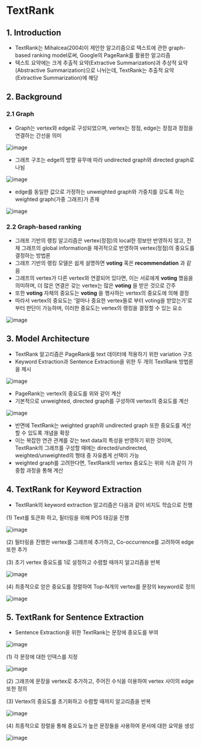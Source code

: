 # TextRank

## 1. Introduction

* TextRank는 Mihalcea(2004)이 제안한 알고리즘으로 텍스트에 관한 graph-based ranking model로써, Google의 PageRank를 활용한 알고리즘
* 텍스트 요약에는 크게 추출적 요약(Extractive Summarization)과 추상적 요약(Abstractive Summarization)으로 나뉘는데, TextRank는 추출적 요약(Extractive Summarization)에 해당

## 2. Background

### 2.1 Graph

- Graph는 vertex와 edge로 구성되었으며, vertex는 정점, edge는 정점과 정점을 연결하는 간선을 의미

![image](https://user-images.githubusercontent.com/87981867/200122520-aaf273f0-6944-4449-8e98-a4a13566823d.png)

- 그래프 구조는 edge의 방향 유무에 따라 undirected graph와 directed graph로 나뉨

![image](https://user-images.githubusercontent.com/87981867/200122522-1ec8cdfb-d7e3-4df6-bbc9-b98360bd9f38.png)

- edge를 동일한 값으로 가정하는 unweighted graph와 가중치를 갖도록 하는 weighted graph(가중 그래프)가 존재

![image](https://user-images.githubusercontent.com/87981867/200122529-5431043e-40bc-4b56-975e-b13aef9edea9.png)

### 2.2 Graph-based ranking

- 그래프 기반의 랭킹 알고리즘은 vertex(정점)의 local한 정보만 반영하지 않고, 전체 그래프의 global information을 재귀적으로 반영하여 vertex(정점)의 중요도를 결정하는 방법론
- 그래프 기반의 랭킹 모델은 쉽게 설명하면 **voting** 혹은 **recommendation** 과 같음
- 그래프의 vertex가 다른 vertex와 연결되어 있다면, 이는 서로에게 **voting** 했음을 의미하며, 더 많은 연결은 갖는 vertex는 많은 **voting** 을 받은 것으로 간주
- 또한 **voting** 자체의 중요도는 **voting** 을 행사하는 vertex의 중요도에 의해 결정
- 따라서 vertex의 중요도는 '얼마나 중요한 vertex들로 부터 voting을 받았는가'로 부터 판단이 가능하며, 이러한 중요도는 vertex의 랭킹을 결정할 수 있는 요소

![image](https://user-images.githubusercontent.com/87981867/200122536-7a196b08-8958-4ef6-b490-b5b858181b5e.png)

## 3. Model Architecture

* TextRank 알고리즘은 PageRank를 text 데이터에 적용하기 위한 variation 구조
* Keyword Extraction과 Sentence Extraction을 위한 두 개의 TextRank 방법론을 제시

![image](https://user-images.githubusercontent.com/87981867/200122543-530fc1f7-a63f-4619-b7e8-cfb1f2ff29ba.png)

- PageRank는 vertex의 중요도를 위와 같이 계산
- 기본적으로 unweighted, directed graph를 구성하여 vertex의 중요도를 계산

![image](https://user-images.githubusercontent.com/87981867/200122547-efba2693-a292-4833-8423-26cf03a68791.png)

- 반면에 TextRank는 weighted graph와 undirected graph 또한 중요도를 계산할 수 있도록 개념을 확장
- 이는 복잡한 연관 관계를 갖는 text data의 특성을 반영하기 위한 것이며, TextRank의 그래프를 구성할 때에는 directed/undirected, weighted/unweighted의 형태 중 자유롭게 선택이 가능
- weighted graph를 고려한다면, TextRank의 vertex 중요도는 위와 식과 같이 가중합 과정을 통해 계산

## 4. TextRank for Keyword Extraction

* TextRank의 keyword extraction 알고리즘은 다음과 같이 비지도 학습으로 진행

(1) Text를 토큰화 하고, 필터링을 위해 POS 태깅을 진행

![image](https://user-images.githubusercontent.com/87981867/200122554-47cc12fc-12b7-4711-9311-8ff290afd80f.png)

(2) 필터링을 진행한 vertex를 그래프에 추가하고, Co-occurrence를 고려하여 edge 또한 추가

(3) 초기 vertex 중요도를 1로 설정하고 수렴할 때까지 알고리즘을 반복

![image](https://user-images.githubusercontent.com/87981867/200122560-03013699-8923-4d1a-a840-b6c5c1e49782.png)

(4) 최종적으로 얻은 중요도를 정렬하여 Top-N개의 vertex를 문장의 keyword로 정의

![image](https://user-images.githubusercontent.com/87981867/200122564-9efa56c5-c738-4a2a-ab60-da2ea1d6c790.png)

## 5. TextRank for Sentence Extraction

* Sentence Extraction을 위한 TextRank는 문장에 중요도를 부여

![image](https://user-images.githubusercontent.com/87981867/200122566-ce4f19b2-91be-4749-9bc0-fee1a4b070e3.png)

(1) 각 문장에 대한 인덱스를 지정

![image](https://user-images.githubusercontent.com/87981867/200122579-de410817-8ab0-4555-9593-88a2b2ceec4f.png)

(2) 그래프에 문장을 vertex로 추가하고, 주어진 수식을 이용하여 vertex 사이의 edge또한 정의

(3) Vertex의 중요도를 초기화하고 수렴할 때까지 알고리즘을 반복

![image](https://user-images.githubusercontent.com/87981867/200122594-80cbc2d8-517e-42e7-9d14-e3b69132791b.png)

(4) 최종적으로 정렬을 통해 중요도가 높은 문장들을 사용하여 문서에 대한 요약을 생성

![image](https://user-images.githubusercontent.com/87981867/200122607-8bd7c7a0-f7ee-4115-83cf-3534279b36d4.png)
